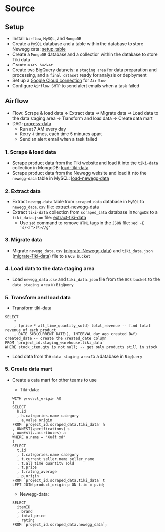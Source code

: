 # Source

## Setup
- Install `Airflow`, `MySQL`, and `MongoDB`
- Create a `MySQL` database and a table within the database to store Newegg data: [setup_table](src/data_processing/Newegg/setup_database.py)
- Create a `MongoDB` database and a collection within the database to store Tiki data
- Create a `GCS bucket`
- Create two BigQuery datasets: a `staging area` for data preparation and processing, and a `final dataset` ready for analysis or deployment
- Set up a [Google Cloud connection](src/connection_configurating/cloud_connection.py) for `Airflow`
- Configure `Airflow SMTP` to send alert emails when a task failed

## Airflow
- Flow: Scrape & load data => Extract data => Migrate data => Load data to the data staging area => Transform and load data => Create data mart
- DAG: [process-data](src/dag)
  - Run at 7 AM every day
  - Retry 3 times, each time 5 minutes apart
  - Send an alert email when a task failed
  
### 1. Scrape & load data
- Scrape product data from the Tiki website and load it into the `tiki-data` collection in MongoDB: [load-tiki-data](src/data_processing/Tiki/scrape_data.py)
- Scrape product data from the Newegg website and load it into the `newegg-data` table in MySQL: [load-newegg-data](src/data_processing/Newegg/scrape_data.py)
  
### 2. Extract data
- Extract `newegg-data` table from `scraped_data` database in `MySQL` to `newegg_data.csv` file: [extract-newegg-data](src/data_processing/Newegg/extract_data.py)
- Extract `tiki-data` collection from `scraped_data` database in `MongoDB` to a `tiki_data.json` file: [extract-tiki-data](src/data_processing/Tiki/extract_data.py)
  - Use `sed` command to remove `HTML` tags in the `JSON` file: `sed -E 's/<[^>]*>//g'`
 
### 3. Migrate data
- Migrate `newegg_data.csv` ([migrate-Newegg-data](src/data_processing/Newegg/migrate_data.sh)) and `tiki_data.json` ([migrate-Tiki-data](src/data_processing/Tiki/migrate_data.sh)) file to a `GCS bucket`

### 4. Load data to the data staging area
- Load `newegg_data.csv` and `tiki_data.json` file from the `GCS bucket` to the `data staging area` in `BigQuery`

### 5. Transform and load data
- Transform tiki-data

```
SELECT
	*
	, (price * all_time_quantity_sold) total_revenue -- find total revenue of each product
  	, DATE_SUB(CURRENT_DATE(), INTERVAL day_ago_created DAY) created_date -- create the created_date column
FROM `project_id.staging_warehouse.tiki_data`
WHERE stock_item.qty is not null; -- get only products still in stock
```
- Load data from the `data staging area` to a database in `BigQuery`

### 5. Create data mart
- Create a data mart for other teams to use
  - Tiki-data:

  ```
  WITH product_origin AS
  (
  SELECT
  	h.id
  	, h.categories.name category
  	, a.value origin
  FROM `project_id.scraped_data.tiki_data` h
  , UNNEST(specifications) s
  , UNNEST(s.attributes) a
  WHERE a.name = 'Xuất xứ'
  )
  SELECT
  	t.id
  	, t.categories.name category
  	, t.current_seller.name seller_name
  	, t.all_time_quantity_sold
  	, t.price
  	, t.rating_average
  	, p.origin
  FROM `project_id.scraped_data.tiki_data` t
  LEFT JOIN product_origin p ON t.id = p.id;
  ```

  - Newegg-data:
  ```
  SELECT
	itemID
	, brand
	, total_price
	, rating
  FROM `project_id.scraped_data.newegg_data`;
  ```
